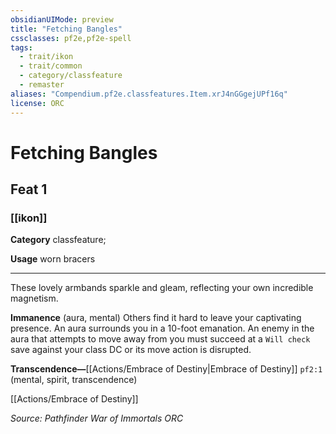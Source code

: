 ```yaml
---
obsidianUIMode: preview
title: "Fetching Bangles"
cssclasses: pf2e,pf2e-spell
tags:
  - trait/ikon
  - trait/common
  - category/classfeature
  - remaster
aliases: "Compendium.pf2e.classfeatures.Item.xrJ4nGGgejUPf16q"
license: ORC
---
```

# Fetching Bangles
## Feat 1
### [[ikon]]

**Category** classfeature; 




**Usage** worn bracers

* * *

These lovely armbands sparkle and gleam, reflecting your own incredible magnetism.

**Immanence** (aura, mental) Others find it hard to leave your captivating presence. An aura surrounds you in a 10-foot emanation. An enemy in the aura that attempts to move away from you must succeed at a `Will check` save against your class DC or its move action is disrupted.

**Transcendence—**[[Actions/Embrace of Destiny|Embrace of Destiny]] `pf2:1` (mental, spirit, transcendence)

[[Actions/Embrace of Destiny]]

*Source: Pathfinder War of Immortals*
*ORC*